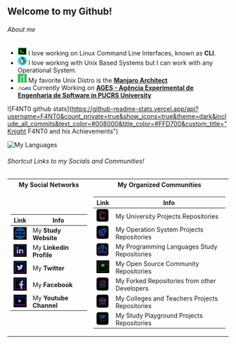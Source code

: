 ## Welcome to my Github!

###### About me

* <img src="https://github.com/F4NT0/F4NT0/blob/master/images/icons/terminal-neon.png" width="20"> I love working on Linux Command Line Interfaces, known as **CLI**.
* <img src="https://github.com/F4NT0/F4NT0/blob/master/images/icons/linux.png" width="20"> I love working with Unix Based Systems but I can work with any Operational System.
* <img src="https://github.com/F4NT0/F4NT0/blob/master/images/icons/manjaro.png" width="20"> My favorite Unix Distro is the [**Manjaro Architect**](https://manjaro.org/)
* <img src="https://github.com/F4NT0/F4NT0/blob/master/images/icons/logo-ages_color.png" width="30"> Currently Working on [**AGES - Agência Experimental de Engenharia de Software in PUCRS University**](http://www.ages.pucrs.br/)


![F4NT0 github stats](https://github-readme-stats.vercel.app/api?username=F4NT0&count_private=true&show_icons=true&theme=dark&include_all_commits&text_color=#008000&title_color=#FFD700&custom_title="Knight F4NT0 and his Achievements")

![My Languages](https://github-readme-stats.vercel.app/api/top-langs/?username=F4NT0&theme=dark)


###### Shortcut Links to my Socials and Communities!

<table>
<tr><th> My Social Networks</th><th> My Organized Communities</th>
<tr><td>

Link | Info
|---|---|
[<img src="https://github.com/F4NT0/F4NT0/blob/master/images/icons/meu-site.png" width="30">](https://f4nt0.github.io/PR0GR4M1NG/) |My **Study Website**
[<img src="https://github.com/F4NT0/F4NT0/blob/master/images/icons/linkedin.png" width="30">](https://www.linkedin.com/in/gabriel-fanto-stundner-b19723164/) | My **Linkedin Profile**
[<img src="https://github.com/F4NT0/F4NT0/blob/master/images/icons/twitter.png" width="30">](https://twitter.com/GABRIELFANTO) | My **Twitter**
[<img src="https://github.com/F4NT0/F4NT0/blob/master/images/icons/facebook.png" width="30">](https://www.facebook.com/gabrielfanto) | My **Facebook**
[<img src="https://github.com/F4NT0/F4NT0/blob/master/images/icons/youtube.png" width="30">](https://www.youtube.com/channel/UC0OLmUgRYTryGlpd4wCqkAA?view_as=subscriber) | My **Youtube Channel**

</td><td>

Link | Info
|---|---|
[<img src="https://github.com/F4NT0/F4NT0/blob/master/images/comunities/trabalhos-facul.png" width="30">](https://github.com/trabalhos-da-faculdade)| My University Projects Repositories
[<img src="https://github.com/F4NT0/F4NT0/blob/master/images/comunities/os.png" width="30">](https://github.com/OSOSP)| My Operation System Projects Repositories
[<img src="https://github.com/F4NT0/F4NT0/blob/master/images/comunities/linguagens.png" width="30">](https://github.com/fantolanguages)| My Programming Languages Study Repositories
[<img src="https://github.com/F4NT0/F4NT0/blob/master/images/comunities/fanto-technology.png" width="30">](https://github.com/f-4-n-t-0-technology)| My Open Source Community Repositories
[<img src="https://github.com/F4NT0/F4NT0/blob/master/images/comunities/repo-fork.png" width="30">](https://github.com/fanto-forked-repos)| My Forked Repositories from other Developers
[<img src="https://github.com/F4NT0/F4NT0/blob/master/images/comunities/codigo-alunos.png" width="30">](https://github.com/estudosdofantinho)| My Colleges and Teachers Projects Repositories
[<img src="https://github.com/F4NT0/F4NT0/blob/master/images/comunities/playground.png" width="30">](https://github.com/testefantinho)| My Study Playground Projects Repositories

